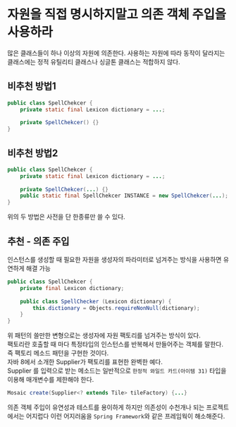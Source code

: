 # 자원을 직접 명시하지말고 의존 객체 주입을 사용하라

많은 클래스들이 하나 이상의 자원에 의존한다.
사용하는 자원에 따라 동작이 달라지는 클래스에는 정적 유틸리티 클래스나 싱글톤 클래스는 적합하지 않다.

## 비추천 방법1
```java
public class SpellChekcer {
    private static final Lexicon dictionary = ...;
    
    private SpellChekcer() {}
}
```
## 비추천 방법2
```java
public class SpellChekcer {
    private static final Lexicon dictionary = ...;
    
    private SpellChekcer(...) {}
    public static final SpellChekcer INSTANCE = new SpellChekcer(...);
}
```
위의 두 방법은 사전을 단 한종류만 쓸 수 있다.

## 추천 - 의존 주입
인스턴스를 생성할 때 필요한 자원을 생성자의 파라미터로 넘겨주는 방식을 사용하면 유연하게 해결 가능
```java
public class SpellChekcer {
    private final Lexicon dictionary;
    
    public class SpellChecker (Lexicon dictionary) {
        this.dictionary = Objects.requireNonNull(dictionary);
    }   
}
```

위 패턴의 쓸만한 변형으로는 생성자에 자원 팩토리를 넘겨주는 방식이 있다. <br/>
팩토리란 호출할 때 마다 특정타입의 인스턴스를 반복해서 만들어주는 객체를 말한다. <br/>
즉 팩토리 메소드 패턴을 구현한 것이다.<br />
자바 8에서 소개한 Supplier<T>가 팩토리를 표현한 완벽한 예다. <br />
Supplier<T> 를 입력으로 받는 메소드는 일반적으로 `한정적 와일드 카드(아이템 31)` 타입을 이용해 매개변수를 제한해야 한다. <br />

```java
Mosaic create(Supplier<? extends Tile> tileFactory) {...}
```

의존 객체 주입이 유연성과 테스트를 용이하게 하지만 의존성이 수천개나 되는 프로젝트에서는 어지럽다
이런 어지러움을 `Spring Framework`와 같은 프레임웍이 해소해준다.
